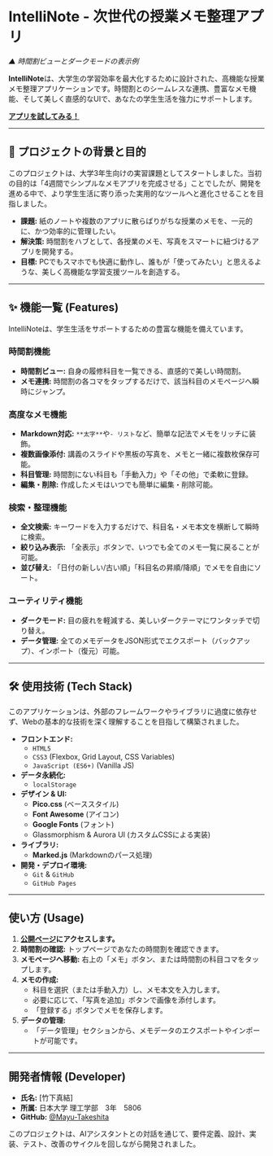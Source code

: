 # IntelliNote - 次世代の授業メモ整理アプリ


*▲ 時間割ビューとダークモードの表示例*

**IntelliNote**は、大学生の学習効率を最大化するために設計された、高機能な授業メモ整理アプリケーションです。時間割とのシームレスな連携、豊富なメモ機能、そして美しく直感的なUIで、あなたの学生生活を強力にサポートします。

**[<i class="fas fa-rocket"></i> アプリを試してみる！](https://mayu-takeshita.github.io/app---/)**  


---

## 🚀 プロジェクトの背景と目的

このプロジェクトは、大学3年生向けの実習課題としてスタートしました。当初の目的は「4週間でシンプルなメモアプリを完成させる」ことでしたが、開発を進める中で、より学生生活に寄り添った実用的なツールへと進化させることを目指しました。

- **課題:** 紙のノートや複数のアプリに散らばりがちな授業のメモを、一元的に、かつ効率的に管理したい。
- **解決策:** 時間割をハブとして、各授業のメモ、写真をスマートに紐づけるアプリを開発する。
- **目標:** PCでもスマホでも快適に動作し、誰もが「使ってみたい」と思えるような、美しく高機能な学習支援ツールを創造する。

---

## ✨ 機能一覧 (Features)

IntelliNoteは、学生生活をサポートするための豊富な機能を備えています。

### <i class="fas fa-th-large"></i> 時間割機能
- **時間割ビュー:** 自身の履修科目を一覧できる、直感的で美しい時間割。
- **メモ連携:** 時間割の各コマをタップするだけで、該当科目のメモページへ瞬時にジャンプ。

### <i class="fas fa-pen-to-square"></i> 高度なメモ機能
- **Markdown対応:** `**太字**`や`- リスト`など、簡単な記法でメモをリッチに装飾。
- **複数画像添付:** 講義のスライドや黒板の写真を、メモと一緒に複数枚保存可能。
- **科目管理:** 時間割にない科目も「手動入力」や「その他」で柔軟に登録。
- **編集・削除:** 作成したメモはいつでも簡単に編集・削除可能。

### <i class="fas fa-search"></i> 検索・整理機能
- **全文検索:** キーワードを入力するだけで、科目名・メモ本文を横断して瞬時に検索。
- **絞り込み表示:** 「全表示」ボタンで、いつでも全てのメモ一覧に戻ることが可能。
- **並び替え:** 「日付の新しい/古い順」「科目名の昇順/降順」でメモを自由にソート。

### <i class="fas fa-cogs"></i> ユーティリティ機能
- **ダークモード:** 目の疲れを軽減する、美しいダークテーマにワンタッチで切り替え。
- **データ管理:** 全てのメモデータをJSON形式でエクスポート（バックアップ）、インポート（復元）可能。


---

## 🛠️ 使用技術 (Tech Stack)

このアプリケーションは、外部のフレームワークやライブラリに過度に依存せず、Webの基本的な技術を深く理解することを目指して構築されました。

- **フロントエンド:**
  - `HTML5`
  - `CSS3` (Flexbox, Grid Layout, CSS Variables)
  - `JavaScript (ES6+)` (Vanilla JS)
- **データ永続化:**
  - `localStorage`
- **デザイン & UI:**
  - **Pico.css** (ベーススタイル)
  - **Font Awesome** (アイコン)
  - **Google Fonts** (フォント)
  - Glassmorphism & Aurora UI (カスタムCSSによる実装)
- **ライブラリ:**
  - **Marked.js** (Markdownのパース処理)
- **開発・デプロイ環境:**
  - `Git` & `GitHub`
  - `GitHub Pages`

---

## 使い方 (Usage)

1.  **[公開ページ](https://mayu-takeshita.github.io/app---/)にアクセスします。**
2.  **時間割の確認:** トップページであなたの時間割を確認できます。
3.  **メモページへ移動:** 右上の「メモ」ボタン、または時間割の科目コマをタップします。
4.  **メモの作成:**
    - 科目を選択（または手動入力）し、メモ本文を入力します。
    - 必要に応じて、「写真を追加」ボタンで画像を添付します。
    - 「登録する」ボタンでメモを保存します。
5.  **データの管理:**
    - 「データ管理」セクションから、メモデータのエクスポートやインポートが可能です。

---

## 開発者情報 (Developer)

- **氏名:** [竹下真結]
- **所属:** 日本大学 理工学部　3年　5806
- **GitHub:** [@Mayu-Takeshita](https://github.com/Mayu-Takeshita/app---)

このプロジェクトは、AIアシスタントとの対話を通じて、要件定義、設計、実装、テスト、改善のサイクルを回しながら開発されました。
